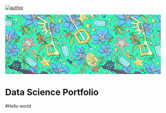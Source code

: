 [![author](https://img.shields.io/badge/author-alysson_guimarães-red.svg)](https://www.linkedin.com/in/guimaraesalysson/)

<p align="center">
  <img src="banner_cover.png" >
</p>

# Data Science Portfolio

#Hello world

